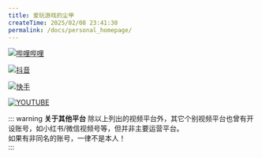 ```yaml
---
title: 爱玩游戏的尘甲
createTime: 2025/02/08 23:41:30
permalink: /docs/personal_homepage/
---  
```

[![哔哩哔哩](/img/01个人主页/哔哩哔哩.png "UID:12325142，点击前往哔哩哔哩视频主页")](https://space.bilibili.com/12325142)  

[![抖音](/img/01个人主页/抖音.png "抖音号：bilibili_chenjia,点击前往抖音视频主页")](https://v.douyin.com/EzgIiB61WGM)  

[![快手](/img/01个人主页/快手.png "快手号：2607996249，点击前往快手视频主页")](https://v.kuaishou.com/klxtei)  

[![YOUTUBE](/img/01个人主页/youtube.png "该账号未实际运营，仅用于占位和举报盗搬视频，其他账号皆为假冒，点击前往youtube视频主页")](https://www.youtube.com/channel/UCFIcLJXRCcW2QnxC2sGbTJA)  

::: warning **关于其他平台**
除以上列出的视频平台外，其它个别视频平台也曾有开设账号，如小红书/微信视频号等，但并非主要运营平台。  
如果有非同名的账号，一律不是本人！  
:::
